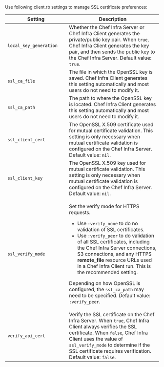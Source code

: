 Use following client.rb settings to manage SSL certificate preferences:

<table>
<colgroup>
<col style="width: 40%" />
<col style="width: 60%" />
</colgroup>
<thead>
<tr class="header">
<th>Setting</th>
<th>Description</th>
</tr>
</thead>
<tbody>
<tr class="odd">
<td><code>local_key_generation</code></td>
<td>Whether the Chef Infra Server or Chef Infra Client generates the private/public key pair. When <code>true</code>, Chef Infra Client generates the key pair, and then sends the public key to the Chef Infra Server. Default value: <code>true</code>.</td>
</tr>
<tr class="even">
<td><code>ssl_ca_file</code></td>
<td>The file in which the OpenSSL key is saved. Chef Infra Client generates this setting automatically and most users do not need to modify it.</td>
</tr>
<tr class="odd">
<td><code>ssl_ca_path</code></td>
<td>The path to where the OpenSSL key is located. Chef Infra Client generates this setting automatically and most users do not need to modify it.</td>
</tr>
<tr class="even">
<td><code>ssl_client_cert</code></td>
<td>The OpenSSL X.509 certificate used for mutual certificate validation. This setting is only necessary when mutual certificate validation is configured on the Chef Infra Server. Default value: <code>nil</code>.</td>
</tr>
<tr class="odd">
<td><code>ssl_client_key</code></td>
<td>The OpenSSL X.509 key used for mutual certificate validation. This setting is only necessary when mutual certificate validation is configured on the Chef Infra Server. Default value: <code>nil</code>.</td>
</tr>
<tr class="even">
<td><p><code>ssl_verify_mode</code></p></td>
<td><p>Set the verify mode for HTTPS requests.</p>
<ul>
<li>Use <code>:verify_none</code> to do no validation of SSL certificates.</li>
<li>Use <code>:verify_peer</code> to do validation of all SSL certificates, including the Chef Infra Server connections, S3 connections, and any HTTPS <strong>remote_file</strong> resource URLs used in a Chef Infra Client run. This is the recommended setting.</li>
</ul>
<p>Depending on how OpenSSL is configured, the <code>ssl_ca_path</code> may need to be specified. Default value: <code>:verify_peer</code>.</p></td>
</tr>
<tr class="odd">
<td><code>verify_api_cert</code></td>
<td>Verify the SSL certificate on the Chef Infra Server. When <code>true</code>, Chef Infra Client always verifies the SSL certificate. When <code>false</code>, Chef Infra Client uses the value of <code>ssl_verify_mode</code> to determine if the SSL certificate requires verification. Default value: <code>false</code>.</td>
</tr>
</tbody>
</table>